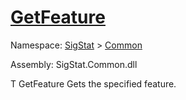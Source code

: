 # [GetFeature](./Signature-100663436.md)

Namespace: [SigStat]() > [Common](./../README.md)

Assembly: SigStat.Common.dll

T   GetFeature    Gets the specified feature.
